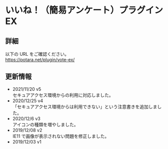 # いいね！（簡易アンケート）プラグイン EX

## 詳細

以下の URL をご確認ください。  
https://potara.net/plugin/vote-ex/

## 更新情報

- 2021/11/20 v5  
  セキュアアクセス環境からの利用に対応しました。
- 2020/12/25 v4  
  「セキュアアクセス環境からは利用できない」という注意書きを追加しました。
- 2020/12/6 v3  
  アイコンの種類を増やしました。
- 2019/12/08 v2  
  IE11 で画像が表示されない問題を修正しました。
- 2019/12/03 v1
